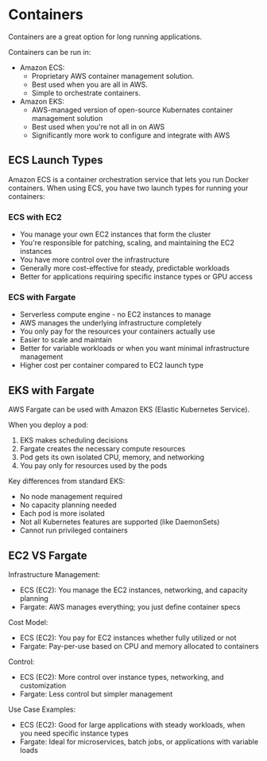 # Containers

Containers are a great option for long running applications.

Containers can be run in:

* Amazon ECS:&#x20;
  * Proprietary AWS container management solution.&#x20;
  * Best used when you are all in AWS. &#x20;
  * Simple to orchestrate containers.&#x20;
* Amazon EKS:
  * AWS-managed version of open-source Kubernates container management solution
  * Best used when you're not all in on AWS
  * Significantly more work to configure and integrate with AWS



## ECS Launch Types

Amazon ECS is a container orchestration service that lets you run Docker containers. When using ECS, you have two launch types for running your containers:

### ECS with EC2

* You manage your own EC2 instances that form the cluster
* You're responsible for patching, scaling, and maintaining the EC2 instances
* You have more control over the infrastructure
* Generally more cost-effective for steady, predictable workloads
* Better for applications requiring specific instance types or GPU access

### ECS with Fargate

* Serverless compute engine - no EC2 instances to manage
* AWS manages the underlying infrastructure completely
* You only pay for the resources your containers actually use
* Easier to scale and maintain
* Better for variable workloads or when you want minimal infrastructure management
* Higher cost per container compared to EC2 launch type

## EKS with Fargate

AWS Fargate can be used with Amazon EKS (Elastic Kubernetes Service).

When you deploy a pod:

1. EKS makes scheduling decisions
2. Fargate creates the necessary compute resources
3. Pod gets its own isolated CPU, memory, and networking
4. You pay only for resources used by the pods

Key differences from standard EKS:

* No node management required
* No capacity planning needed
* Each pod is more isolated
* Not all Kubernetes features are supported (like DaemonSets)
* Cannot run privileged containers

## EC2 VS Fargate

Infrastructure Management:

* ECS (EC2): You manage the EC2 instances, networking, and capacity planning
* Fargate: AWS manages everything; you just define container specs

Cost Model:

* ECS (EC2): You pay for EC2 instances whether fully utilized or not
* Fargate: Pay-per-use based on CPU and memory allocated to containers

Control:

* ECS (EC2): More control over instance types, networking, and customization
* Fargate: Less control but simpler management

Use Case Examples:

* ECS (EC2): Good for large applications with steady workloads, when you need specific instance types
* Fargate: Ideal for microservices, batch jobs, or applications with variable loads



